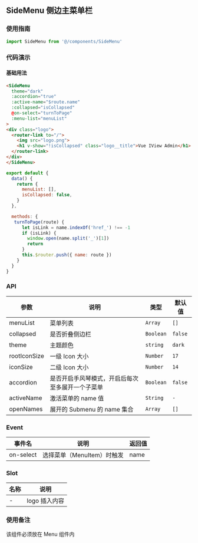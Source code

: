 ## SideMenu 侧边主菜单栏

### 使用指南
``` javascript
import SideMenu from '@/components/SideMenu'
```

### 代码演示

#### 基础用法

```html
<SideMenu
  theme="dark"
  :accordion="true"
  :active-name="$route.name"
  :collapsed="isCollapsed"
  @on-select="turnToPage"
  :menu-list="menuList"
>
<div class="logo">
  <router-link to="/">
    <img src="logo.png">
    <h1 v-show="!isCollapsed" class="logo__title">Vue IView Admin</h1>
  </router-link>
</div>
</SideMenu>
```

```javascript
export default {
  data() {
    return {
      menuList: [],
      isCollapsed: false,
    }
  },

  methods: {
   turnToPage(route) {
      let isLink = name.indexOf('href_') !== -1
      if (isLink) {
        window.open(name.split('_')[1])
        return
      }
      this.$router.push({ name: route })
    }
  }
}
```

### API

| 参数         | 说明                                             | 类型      | 默认值  |
| ------------ | ------------------------------------------------ | --------- | ------- |
| menuList     | 菜单列表                                         | `Array`   | `[]`    |
| collapsed    | 是否折叠侧边栏                                   | `Boolean` | `false` |
| theme        | 主题颜色                                         | `string`  | `dark`  |
| rootIconSize | 一级 Icon 大小                                   | `Number`  | `17`    |
| iconSize     | 二级 Icon 大小                                   | `Number`  | `14`    |
| accordion    | 是否开启手风琴模式，开启后每次至多展开一个子菜单 | `Boolean` | `false` |
| activeName   | 激活菜单的 name 值                               | `String`  | `-`     |
| openNames    | 展开的 Submenu 的 name 集合                      | `Array`   | `[]`    |

### Event

| 事件名    | 说明                       | 返回值 |
| --------- | -------------------------- | ------ |
| on-select | 选择菜单（MenuItem）时触发 | name   |

### Slot

| 名称 | 说明          |
| ---- | ------------- |
| -    | logo 插入内容 |

### 使用备注

该组件必须放在 Menu 组件内
